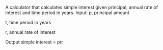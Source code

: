 A calculator that calculates simple interest given principal, annual rate of interest and time period in years.
Input:
p, principal amount 

t, time period in years

r, annual rate of interest

Output
simple interest = p*t*r
